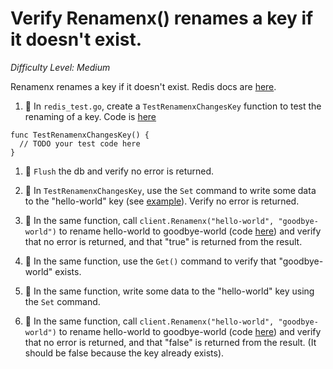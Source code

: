 # Verify Renamenx() renames a key if it doesn't exist.

*Difficulty Level: Medium*

Renamenx renames a key if it doesn't exist.  Redis docs are [here](http://redis.io/commands/renamenx).

1. :star2:  In `redis_test.go`, create a `TestRenamenxChangesKey` function to test the renaming of a key.  Code is [here](https://github.com/hoisie/redis/blob/master/redis.go#L412-L418)

```
func TestRenamenxChangesKey() {
  // TODO your test code here  
}

```

1. :star2: `Flush` the db and verify no error is returned.

1. :star2: In `TestRenamenxChangesKey`, use the `Set` command to write some data to the "hello-world" key (see [example](https://github.com/hoisie/redis/blob/master/redis_test.go#L33-L37)). Verify no error is returned.

1. :star2: In the same function, call `client.Renamenx("hello-world", "goodbye-world")` to rename hello-world to goodbye-world 
(code [here](https://github.com/hoisie/redis/blob/master/redis.go#L404-L410)) and verify that no error is returned, and that "true" is returned from the result.

1. :star2: In the same function, use the `Get()` command to verify that "goodbye-world" exists.

1. :star2: In the same function, write some data to the "hello-world" key using the `Set` command.

1. :star2: In the same function, call `client.Renamenx("hello-world", "goodbye-world")` to rename hello-world to goodbye-world 
(code [here](https://github.com/hoisie/redis/blob/master/redis.go#L404-L410)) and verify that no error is returned, and that "false" is returned from the result. (It should be false because the key
already exists).




